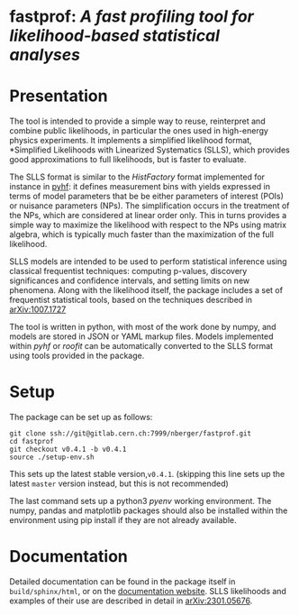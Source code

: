 # fastprof: *A fast profiling tool for likelihood-based statistical analyses*

Presentation
============

The tool is intended to provide a simple way to reuse, reinterpret and combine public likelihoods, in particular the ones used in
high-energy physics experiments. It implements a simplified likelihood format, *Simplified Likelihoods with Linearized Systematics (SLLS), which provides good approximations to full likelihoods, but is faster to evaluate.

The SLLS format is similar to the *HistFactory* format implemented for instance in [pyhf](https://github.com/scikit-hep/pyhf): it defines measurement bins with yields expressed in terms of model parameters that be be either parameters of interest (POIs) or nuisance parameters (NPs). The simplification occurs in the treatment of the NPs, which are considered at linear order only. This in turns provides a simple way to maximize the likelihood with respect to the NPs using matrix algebra, which is typically much faster than the maximization of the full likelihood.

SLLS models are intended to be used to perform statistical inference using classical frequentist techniques: computing p-values, discovery significances and confidence intervals, and setting limits on new phenomena. Along with the likelihood itself, the package includes a set of frequentist statistical tools, based on the techniques described in [arXiv:1007.1727](https://arxiv.org/abs/1007.1727)

The tool is written in python, with most of the work done by numpy, and models are stored in JSON or YAML markup files. Models implemented within *pyhf* or *roofit* can be automatically converted to the SLLS format using tools provided in the package.


Setup
=====

The package can be set up as follows:
```
git clone ssh://git@gitlab.cern.ch:7999/nberger/fastprof.git
cd fastprof
git checkout v0.4.1 -b v0.4.1
source ./setup-env.sh
````

This sets up the latest stable version,`v0.4.1`. (skipping this line sets up the latest `master` version instead, but this is not recommended)

The last command sets up a python3 *pyenv* working environment. The numpy, pandas and matplotlib packages should also be installed within the environment using pip install if they are not already available.


Documentation
=============

Detailed documentation can be found in the package itself in `build/sphinx/html`, or on the [documentation website](https://fastprof.web.cern.ch).
SLLS likelihoods and examples of their use are described in detail in [arXiv:2301.05676](https://arxiv.org/abs/2301.05676).
